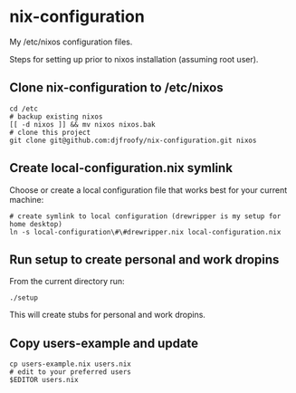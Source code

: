 # nix-configuration

My /etc/nixos configuration files.

Steps for setting up prior to nixos installation (assuming root user).

## Clone nix-configuration to /etc/nixos

    cd /etc
    # backup existing nixos
    [[ -d nixos ]] && mv nixos nixos.bak
    # clone this project
    git clone git@github.com:djfroofy/nix-configuration.git nixos

## Create local-configuration.nix symlink

Choose or create a local configuration file that works best for your current machine:

    # create symlink to local configuration (drewripper is my setup for home desktop)
    ln -s local-configuration\#\#drewripper.nix local-configuration.nix 

## Run setup to create personal and work dropins

From the current directory run:

    ./setup

This will create stubs for personal and work dropins.

## Copy users-example and update

    cp users-example.nix users.nix
    # edit to your preferred users
    $EDITOR users.nix
